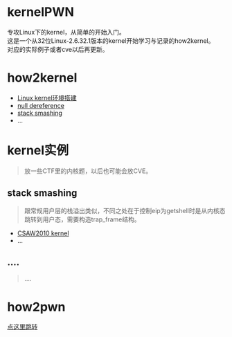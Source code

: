 # kernelPWN
专攻Linux下的kernel，从简单的开始入门。</br>
这是一个从32位Linux-2.6.32.1版本的kernel开始学习与记录的how2kernel。</br>
对应的实际例子或者cve以后再更新。</br>



# how2kernel

- [Linux kernel环境搭建](https://github.com/fangdada/kernelPWN/tree/master/00build_environ)
- [null dereference](https://github.com/fangdada/kernelPWN/tree/master/01null_dereference)
- [stack smashing](https://github.com/fangdada/kernelPWN/tree/master/02stack_smashing)
- ...

# kernel实例

>  放一些CTF里的内核题，以后也可能会放CVE。

## stack smashing

> 跟常规用户层的栈溢出类似，不同之处在于控制eip为getshell时是从内核态跳转到用户态，需要构造trap_frame结构。

- [CSAW2010 kernel]()
- ...

## ....

> ....

# how2pwn

[点这里跳转](https://github.com/fangdada/ctf/tree/master/how2pwn)



